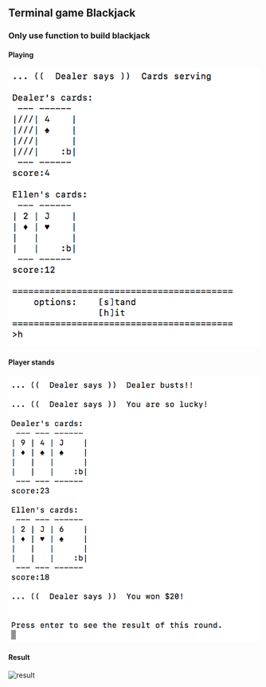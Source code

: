 ## Terminal game Blackjack

### Only use function to build blackjack

#### Playing
![play](1_play.png)

#### Player stands
![stand](2_stand.png)

#### Result
![result](3_result)